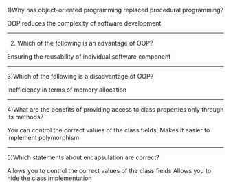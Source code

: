 1)Why has object-oriented programming replaced procedural programming?

OOP reduces the complexity of software development

-------------------------------------
2) Which of the following is an advantage of OOP?

Ensuring the reusability of individual software component

-------------------------------------
3)Which of the following is a disadvantage of OOP?

Inefficiency in terms of memory allocation

-------------------------------------
4)What are the benefits of providing access to class properties only through its methods?

 You can control the correct values ​​of the class fields,
 Makes it easier to implement polymorphism
 
-------------------------------------
5)Which statements about encapsulation are correct?

Allows you to control the correct values ​​of the class fields
Allows you to hide the class implementation